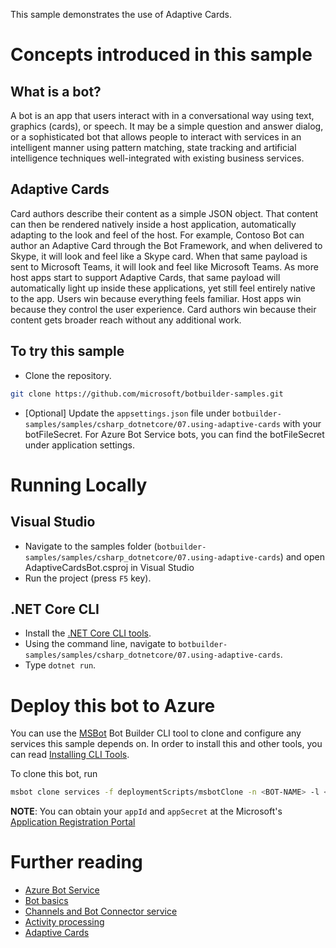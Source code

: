﻿This sample demonstrates the use of Adaptive Cards.
# Concepts introduced in this sample
## What is a bot?
A bot is an app that users interact with in a conversational way using text, graphics (cards), or speech. It may be a simple question and answer dialog,
or a sophisticated bot that allows people to interact with services in an intelligent manner using pattern matching,
state tracking and artificial intelligence techniques well-integrated with existing business services.
## Adaptive Cards
Card authors describe their content as a simple JSON object. That content can then be rendered natively inside a host application,
automatically adapting to the look and feel of the host. For example, Contoso Bot can author an Adaptive Card through the Bot Framework,
and when delivered to Skype, it will look and feel like a Skype card. When that same payload is sent to Microsoft Teams, it will look
and feel like Microsoft Teams. As more host apps start to support Adaptive Cards, that same payload will automatically light up inside
these applications, yet still feel entirely native to the app. Users win because everything feels familiar. Host apps win because they
control the user experience. Card authors win because their content gets broader reach without any additional work.
## To try this sample
- Clone the repository.
```bash
git clone https://github.com/microsoft/botbuilder-samples.git
```
- [Optional] Update the `appsettings.json` file under `botbuilder-samples/samples/csharp_dotnetcore/07.using-adaptive-cards` with your botFileSecret.  For Azure Bot Service bots, you can find the botFileSecret under application settings.

# Running Locally

## Visual Studio
- Navigate to the samples folder (`botbuilder-samples/samples/csharp_dotnetcore/07.using-adaptive-cards`) and open AdaptiveCardsBot.csproj in Visual Studio
- Run the project (press `F5` key).

## .NET Core CLI
- Install the [.NET Core CLI tools](https://docs.microsoft.com/dotnet/core/tools/?tabs=netcore2x).
- Using the command line, navigate to `botbuilder-samples/samples/csharp_dotnetcore/07.using-adaptive-cards`.
- Type `dotnet run`.

# Deploy this bot to Azure

You can use the [MSBot](https://github.com/microsoft/botbuilder-tools) Bot Builder CLI tool to clone and configure any services this sample depends on. In order to install this and other tools, you can read [Installing CLI Tools](../../../INSTALLING_CLI_TOOLS.md).

To clone this bot, run
```bash
msbot clone services -f deploymentScripts/msbotClone -n <BOT-NAME> -l <Azure-location> --subscriptionId <Azure-subscription-id> --appId <YOUR APP ID> --appSecret <YOUR APP SECRET PASSWORD>
```

**NOTE**: You can obtain your `appId` and `appSecret` at the Microsoft's [Application Registration Portal](https://apps.dev.microsoft.com/)

# Further reading
- [Azure Bot Service](https://docs.microsoft.com/azure/bot-service/bot-service-overview-introduction)
- [Bot basics](https://docs.microsoft.com/azure/bot-service/bot-builder-basics?view=azure-bot-service-4.0)
- [Channels and Bot Connector service](https://docs.microsoft.com/azure/bot-service/bot-concepts)
- [Activity processing](https://docs.microsoft.com/azure/bot-service/bot-builder-concept-activity-processing)
- [Adaptive Cards](https://adaptivecards.io/)

